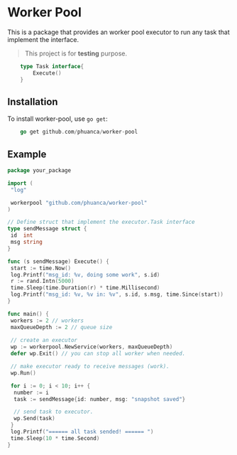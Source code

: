 # Worker Pool

This is a package that provides an worker pool executor to run any task that implement the interface.

> This project is for **testing** purpose.

```go
    type Task interface{
        Execute()
    }    
```

## Installation

To install worker-pool, use `go get`:

```go
    go get github.com/phuanca/worker-pool
```

## Example

```go
package your_package

import (
 "log"

 workerpool "github.com/phuanca/worker-pool"
)

// Define struct that implement the executor.Task interface
type sendMessage struct {
 id  int
 msg string
}

func (s sendMessage) Execute() {
 start := time.Now()
 log.Printf("msg_id: %v, doing some work", s.id)
 r := rand.Intn(5000)
 time.Sleep(time.Duration(r) * time.Millisecond)
 log.Printf("msg_id: %v, %v in: %v", s.id, s.msg, time.Since(start))
}

func main() {
 workers := 2 // workers
 maxQueueDepth := 2 // queue size
 
 // create an executor
 wp := workerpool.NewService(workers, maxQueueDepth)
 defer wp.Exit() // you can stop all worker when needed.

 // make executor ready to receive messages (work).
 wp.Run()

 for i := 0; i < 10; i++ {
  number := i
  task := sendMessage{id: number, msg: "snapshot saved"}

  // send task to executor.
  wp.Send(task)
 }
 log.Printf("====== all task sended! ====== ")
 time.Sleep(10 * time.Second)
}

```
